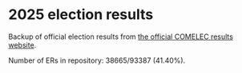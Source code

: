 # 2025 election results

Backup of official election results from [the official COMELEC results website](https://2025electionresults.comelec.gov.ph).












Number of ERs in repository: 38665/93387 (41.40%).
